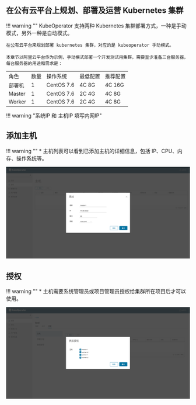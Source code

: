 ## 在公有云平台上规划、部署及运营 Kubernetes 集群

!!! warning ""
    KubeOperator 支持两种 Kubernetes 集群部署方式，一种是手动模式，另外一种是自动模式。

    在公有云平台来规划部署 kubernetes 集群，对应的是 kubeoperator 手动模式。

    本章节以阿里云平台作为示例，手动模式部署一个开发测试用集群，需要至少准备三台服务器，每台服务器的用途和需求是：

<table>
    <tr>
        <td>角色</td>
        <td>数量</td>
        <td>操作系统</td>
        <td>最低配置</td>
        <td>推荐配置</td>
    </tr>
    <tr>
        <td>部署机</td>
        <td>1</td>
        <td>CentOS 7.6</td>
        <td>4C 8G</td>
        <td>4C 16G</td>
    </tr>
    <tr>
        <td>Master</td>
        <td>1</td>
        <td>CentOS 7.6</td>
        <td>2C 4G</td>
        <td>4C 8G</td>
    </tr>
    <tr>
        <td>Worker</td>
        <td>1</td>
        <td>CentOS 7.6</td>
        <td>2C 4G</td>
        <td>4C 8G</td>
    </tr>
</table>

!!! warning "系统IP 和 主机IP 填写内网IP"

## 添加主机

!!! warning ""
    * 主机列表可以看到已添加主机的详细信息，包括 IP、CPU、内存、操作系统等。

![host-1](../../img/user_manual/hosts/hosts-1.png)

## 授权

!!! warning ""
    * 主机需要系统管理员或项目管理员授权给集群所在项目后才可以使用。

![project-4](../../img/user_manual/project/project-4.png)